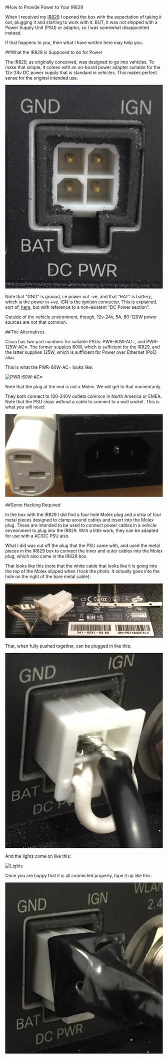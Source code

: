 #How to Provide Power to Your IR829

When I received my [IR829](http://www.cisco.com/c/en/us/td/docs/routers/access/800/829/hardware/install/guide/829hwinst/pview.html) I opened the box with the expectation of
taking it out, plugging it and starting to work with it. BUT, it was
not shipped with a Power Supply Unit (PSU) or adaptor, so I was somewhat
disappointed instead.

If that happens to you, then what I have written here may help you.

##What the IR829 is Supposed to do for Power

The IR829, as originally conceived, was designed to go into
vehicles. To make that simple, it comes with an on-board power adapter
suitable for the 12v-24v DC power supply that is standard in
vehicles. This makes perfect sense for the original intended use.

![Molex DC power port - Front Panel IR829](images/molex_dc_in_front_panel.png)

Note that "GND" is ground, i.e power out -ve, and that "BAT" is battery, which
is the power in +ve. IGN is the ignition connector. This is explained,
sort of,
[here](http://www.cisco.com/c/en/us/td/docs/routers/access/800/829/hardware/install/guide/829hwinst/pview.html#pgfId-1077228),
but with reference to a non-existent "DC Power section".

Outside of the vehicle environment, though, 12v-24v, 5A, 60-120W power
sources are not that common.

##The Alternatives

Cisco has two part numbers for suitable PSUs: PWR-60W-AC=, and
PWR-125W-AC=. The former supplies 60W, which is sufficient for the
IR829, and the latter supplies 125W, which is sufficient for Power
over Ethernet (PoE) also.

This is what the PWR-60W-AC= looks like:

![PWR-60W-AC=](images/PWR-60W-AC=.png)

Note that the plug at the end is *not* a Molex. We will get to that momentarily.

They both connect to 100-240V outlets common in North
America or EMEA. Note that the PSU ships *without* a cable to connect
to a wall socket. This is what you will need:

![Wall Power Cable](images/wall_power_cable.png)

##Some Hacking Required

In the box with the IR829 I did find a four hole Molex plug and a strip of four
metal pieces designed to clamp around cables and insert into the Molex
plug. These are intended to be used to connect power cables in a
vehicle environment to plug into the IR829. With a little work, they
can be adapted for use with a AC/DC PSU also.

What I did
was cut off the plug that the PSU came with, and used the metal pieces
in the IR829 box to connect the inner and outer cables into the Molex
plug, which also came in the IR829 box.

That looks like this (note
that the white cable that looks like it is going into the top of the Molex
slipped when I took the photo. It actually goes into the hole on the
right of the bare metal cable):

![The Hack](images/the_hack.png)

That, when fully pushed together, can be plugged in like this:

![Plugged](images/plugged.png)

And the lights come on like this:

![Lights](images/lights.png)

Once you are happy that it is all connected properly, tape it up like
this:

![Taped](images/taped.png)
